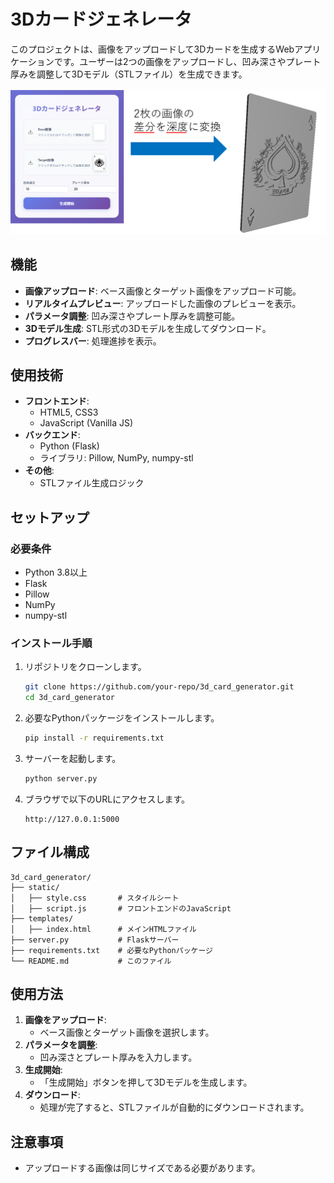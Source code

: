# 3Dカードジェネレータ

このプロジェクトは、画像をアップロードして3Dカードを生成するWebアプリケーションです。ユーザーは2つの画像をアップロードし、凹み深さやプレート厚みを調整して3Dモデル（STLファイル）を生成できます。

![3Dカードジェネレータのイメージ](images/image.png)

## 機能

- **画像アップロード**: ベース画像とターゲット画像をアップロード可能。
- **リアルタイムプレビュー**: アップロードした画像のプレビューを表示。
- **パラメータ調整**: 凹み深さやプレート厚みを調整可能。
- **3Dモデル生成**: STL形式の3Dモデルを生成してダウンロード。
- **プログレスバー**: 処理進捗を表示。

## 使用技術

- **フロントエンド**:
  - HTML5, CSS3
  - JavaScript (Vanilla JS)
- **バックエンド**:
  - Python (Flask)
  - ライブラリ: Pillow, NumPy, numpy-stl
- **その他**:
  - STLファイル生成ロジック

## セットアップ

### 必要条件

- Python 3.8以上
- Flask
- Pillow
- NumPy
- numpy-stl

### インストール手順

1. リポジトリをクローンします。

   ```bash
   git clone https://github.com/your-repo/3d_card_generator.git
   cd 3d_card_generator
   ```

2. 必要なPythonパッケージをインストールします。

   ```bash
   pip install -r requirements.txt
   ```

3. サーバーを起動します。

   ```bash
   python server.py
   ```

4. ブラウザで以下のURLにアクセスします。

   ```
   http://127.0.0.1:5000
   ```

## ファイル構成

```
3d_card_generator/
├── static/
│   ├── style.css       # スタイルシート
│   ├── script.js       # フロントエンドのJavaScript
├── templates/
│   ├── index.html      # メインHTMLファイル
├── server.py           # Flaskサーバー
├── requirements.txt    # 必要なPythonパッケージ
└── README.md           # このファイル
```

## 使用方法

1. **画像をアップロード**:
   - ベース画像とターゲット画像を選択します。
2. **パラメータを調整**:
   - 凹み深さとプレート厚みを入力します。
3. **生成開始**:
   - 「生成開始」ボタンを押して3Dモデルを生成します。
4. **ダウンロード**:
   - 処理が完了すると、STLファイルが自動的にダウンロードされます。

## 注意事項

- アップロードする画像は同じサイズである必要があります。


